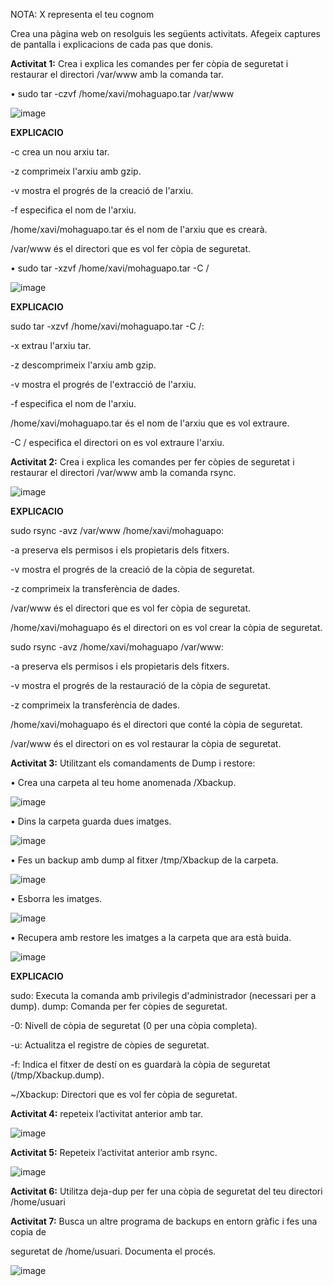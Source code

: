 NOTA: X representa el teu cognom

Crea una pàgina web on resolguis les següents activitats. Afegeix captures de
pantalla i explicacions de cada pas que donis.

**Activitat 1:** Crea i explica les comandes per fer còpia de seguretat i restaurar el
directori /var/www amb la comanda tar.

• sudo tar -czvf /home/xavi/mohaguapo.tar /var/www

![image](https://github.com/user-attachments/assets/0b39a1a9-0de0-4de0-9b82-6f5374932c3b)

**EXPLICACIO**

-c crea un nou arxiu tar.

-z comprimeix l'arxiu amb gzip.

-v mostra el progrés de la creació de l'arxiu.

-f especifica el nom de l'arxiu.

/home/xavi/mohaguapo.tar és el nom de l'arxiu que es crearà.

/var/www és el directori que es vol fer còpia de seguretat.

• sudo tar -xzvf /home/xavi/mohaguapo.tar -C /

![image](https://github.com/user-attachments/assets/2f81dfdb-1f32-46bb-a2f3-56c7e6a9780f)

**EXPLICACIO**

sudo tar -xzvf /home/xavi/mohaguapo.tar -C /:

-x extrau l'arxiu tar.

-z descomprimeix l'arxiu amb gzip.

-v mostra el progrés de l'extracció de l'arxiu.

-f especifica el nom de l'arxiu.

/home/xavi/mohaguapo.tar és el nom de l'arxiu que es vol extraure.

-C / especifica el directori on es vol extraure l'arxiu.

**Activitat 2:** Crea i explica les comandes per fer còpies de seguretat i restaurar el
directori /var/www amb la comanda rsync.

![image](https://github.com/user-attachments/assets/ed1c7914-ee0f-4730-84c9-f82646d46eae)

**EXPLICACIO**

sudo rsync -avz /var/www /home/xavi/mohaguapo:

-a preserva els permisos i els propietaris dels fitxers.

-v mostra el progrés de la creació de la còpia de seguretat.

-z comprimeix la transferència de dades.

/var/www és el directori que es vol fer còpia de seguretat.

/home/xavi/mohaguapo és el directori on es vol crear la còpia de seguretat.

sudo rsync -avz /home/xavi/mohaguapo /var/www:

-a preserva els permisos i els propietaris dels fitxers.

-v mostra el progrés de la restauració de la còpia de seguretat.

-z comprimeix la transferència de dades.

/home/xavi/mohaguapo és el directori que conté la còpia de seguretat.

/var/www és el directori on es vol restaurar la còpia de seguretat.

**Activitat 3:** Utilitzant els comandaments de Dump i restore:

• Crea una carpeta al teu home anomenada /Xbackup.

![image](https://github.com/user-attachments/assets/274c394c-07ba-4839-9d01-8df7772bb0aa)

• Dins la carpeta guarda dues imatges.

![image](https://github.com/user-attachments/assets/b505054b-f50c-419a-980d-4e2c2bccb580)

• Fes un backup amb dump al fitxer /tmp/Xbackup de la carpeta.

![image](https://github.com/user-attachments/assets/735db46b-a202-40d9-ba65-dafb04caaad2)

• Esborra les imatges.

![image](https://github.com/user-attachments/assets/a583a4a8-59bd-47c0-98c1-5b510d731972)

• Recupera amb restore les imatges a la carpeta que ara està buida.

![image](https://github.com/user-attachments/assets/f846f9cb-7c33-460e-876e-bebad7b0713b)

**EXPLICACIO**

sudo: Executa la comanda amb privilegis d'administrador (necessari per a dump).
dump: Comanda per fer còpies de seguretat.

-0: Nivell de còpia de seguretat (0 per una còpia completa).

-u: Actualitza el registre de còpies de seguretat.

-f: Indica el fitxer de destí on es guardarà la còpia de seguretat (/tmp/Xbackup.dump).

~/Xbackup: Directori que es vol fer còpia de seguretat.

**Activitat 4:** repeteix l’activitat anterior amb tar.

![image](https://github.com/user-attachments/assets/90a29868-ebb0-42b9-80ab-44e065d08cd9)

**Activitat 5:** Repeteix l’activitat anterior amb rsync.

![image](https://github.com/user-attachments/assets/bd2b2aa0-68e3-466e-b557-55c02ce0014e)

**Activitat 6:** Utilitza deja-dup per fer una còpia de seguretat del teu directori
/home/usuari

**Activitat 7:** Busca un altre programa de backups en entorn gràfic i fes una copia de

seguretat de /home/usuari. Documenta el procés.

![image](https://github.com/user-attachments/assets/cab485a4-3d8b-4c6e-9843-d2b91dea0d61)
